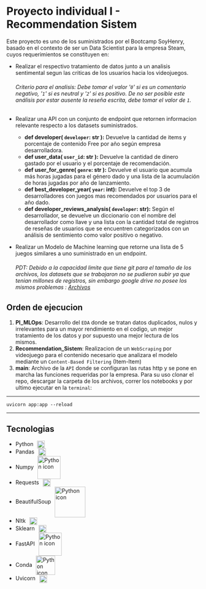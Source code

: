 # Proyecto individual I - Recommendation Sistem

  Este proyecto es uno de los suministrados por el Bootcamp SoyHenry, basado en el contexto de ser un Data Scientist para la empresa Steam, cuyos requerimientos se constituyen en:
  - Realizar el respectivo tratamiento de datos junto a un analisis sentimental segun las criticas de los usuarios hacia los videojuegos.
    ###### Criterio para el analisis: Debe tomar el valor '`0`' si es un comentario negativo, '`1`' si es neutral y '`2`' si es positivo. De no ser posible este análisis por estar ausente la reseña escrita, debe tomar el valor de `1`.
  - Realizar una API con un conjunto de endpoint que retornen informacion relevante respecto a los datasets suministrados. 

    - **def developer( `developer`: str ):** Devuelve la cantidad de items y porcentaje de contenido Free por año según empresa desarrolladora. 
    - **def user_data( `user_id`: str ):** Devuelve la cantidad de dinero gastado por el usuario y el porcentaje de recomendación.
    - **def user_for_genre( `genre`: str ):** Devuelve el usuario que acumula más horas jugadas para el género dado y una lista de la acumulación de horas jugadas por año de lanzamiento.
    - **def best_developer_year( `year`: int):** Devuelve el top 3 de desarrolladores con juegos mas recomendados por usuarios para el año dado.
    - **def developer_reviews_analysis( `developer`: str):** Según el desarrollador, se devuelve un diccionario con el nombre del desarrollador como llave y una lista con la cantidad total de registros de reseñas de usuarios que se encuentren categorizados con un análisis de sentimiento como valor positivo o negativo.

  - Realizar un Modelo de Machine learning que retorne una lista de 5 juegos similares a uno suministrado en un endpoint.

     ###### PDT: Debido a la capacidad limite que tiene git para el tamaño de los archivos, los datasets que se trabajaron no se pudieron subir ya que tenian millones de registros, sin embargo google drive no posee los mismos problemas : [Archivos](https://drive.google.com/drive/folders/1kC1Wvr1krTd1S6-yIKwHvbZWdgorL9ul?usp=drive_link)

## Orden de ejecucion

  1) **PI_MLOps**: Desarrollo del `EDA` donde se tratan datos duplicados, nulos y irrelevantes para un mayor rendimiento en el codigo, un mejor tratamiento de los datos y por supuesto una mejor lectura de los mismos.
  2) **Recommendation_Sistem**: Realizacion de un `WebScraping` por videojuego para el contenido necesario que analizara el modelo mediante un `Content-Based Filtering` (Item-Item)
  3) **main**: Archivo de la `API` donde se configuran las rutas http y se pone en marcha las funciones requeridas por la empresa. Para su uso clonar el repo, descargar la carpeta de los archivos, correr los notebooks y por ultimo ejecutar en la `terminal`:
  ***
  ~~~  
  uvicorn app:app --reload
  ~~~
  ***

  ## Tecnologias

  - Python<image src="https://upload.wikimedia.org/wikipedia/commons/thumb/c/c3/Python-logo-notext.svg/1200px-Python-logo-notext.svg.png" width=20 align="center" style="margin-left:10px" alt="Python icon">
  - Pandas<image src="https://upload.wikimedia.org/wikipedia/commons/thumb/2/22/Pandas_mark.svg/225px-Pandas_mark.svg.png" width=20 align="center" style="margin-left:10px" alt="Python icon">
  - Numpy<image src="https://upload.wikimedia.org/wikipedia/commons/thumb/3/31/NumPy_logo_2020.svg/1200px-NumPy_logo_2020.svg.png" width=60 align="center" style="margin-left:10px" alt="Python icon">
  - Requests<image src="https://nightdeveloper.net/wp-content/uploads/2014/03/requests-sidebar.png" width=20 align="center" style="margin-left:10px" alt="Python icon">
  - BeautifulSoup<image src="https://funthon.files.wordpress.com/2017/05/bs.png?w=772" width=80 align="center" style="margin-left:10px" alt="Python icon">
  - Nltk<image src="https://miro.medium.com/v2/resize:fit:592/1*YM2HXc7f4v02pZBEO8h-qw.png" width=20 align="center" style="margin-left:10px" alt="Python icon">
  - Sklearn<image src="https://upload.wikimedia.org/wikipedia/commons/thumb/0/05/Scikit_learn_logo_small.svg/2560px-Scikit_learn_logo_small.svg.png" width=20 align="center" style="margin-left:10px" alt="Python icon">
  - FastAPI<image src="https://fastapi.tiangolo.com/img/logo-margin/logo-teal.png" width=60 align="center" style="margin-left:10px" alt="Python icon">
  - Conda<image src="https://docs.crc.nd.edu/_images/conda.png" width=50 align="center" style="margin-left:10px" alt="Python icon">
  - Uvicorn<image src="https://www.uvicorn.org/uvicorn.png" width=20 align="center" style="margin-left:10px" alt="Python icon">

